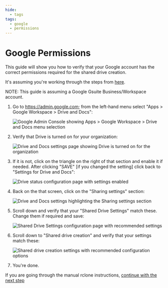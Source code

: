 ```yaml
---
hide:
  - tags
tags:
  - google
  - permissions
---
```


# Google Permissions

This guide will show you how to verify that your Google account has the correct permissions required for the shared drive creation.

It's assuming you're working through the steps from [here](rclone-manual.md).

NOTE: This guide is assuming a Google Gsuite Business/Workspace account.

1. Go to <https://admin.google.com>; from the left-hand menu select "Apps > Google Workspace > Drive and Docs":

    ![Google Admin Console showing Apps > Google Workspace > Drive and Docs menu selection](../images/google-shared-drive-settings/01-DND-menu.png)

2. Verify that Drive is turned on for your organization:

    ![Drive and Docs settings page showing Drive is turned on for the organization](../images/google-shared-drive-settings/02-DND-main.png)

3. If it is not, click on the triangle on the right of that section and enable it if needed.  After clicking "SAVE" [if you changed the setting] click back to "Settings for Drive and Docs":

    ![Drive status configuration page with settings enabled](../images/google-shared-drive-settings/03-DND-status.png)

4. Back on the that screen, click on the "Sharing settings" section:

    ![Drive and Docs settings highlighting the Sharing settings section](../images/google-shared-drive-settings/04-DND-sharing.png)

5. Scroll down and verify that your "Shared Drive Settings" match these.  Change them if required and save:

    ![Shared Drive Settings configuration page with recommended settings](../images/google-shared-drive-settings/05-DND-sharing-settings.png)

6. Scroll down to "Shared drive creation" and verify that your settings match these:

    ![Shared drive creation settings with recommended configuration options](../images/google-shared-drive-settings/06-DND-creation-settings.png)

7. You're done.

If you are going through the manual rclone instructions, [continue with the next step](rclone-manual.md#step-2-create-a-new-project-and-generate-a-credential-file)
